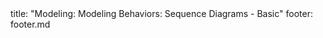 <frontmatter>
title: "Modeling: Modeling Behaviors: Sequence Diagrams - Basic"
footer: footer.md
</frontmatter>

<include src="unit-inPage-asFlat.md" boilerplate />